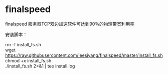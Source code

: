 # finalspeed
finalspeed
服务器TCP双边加速软件可达到90%的物理带宽利用率


安装脚本：

rm -f install_fs.sh</br>
wget https://raw.githubusercontent.com/leesiyang/finalspeed/master/install_fs.sh</br>
chmod +x install_fs.sh</br>
./install_fs.sh 2>&1 | tee install.log
